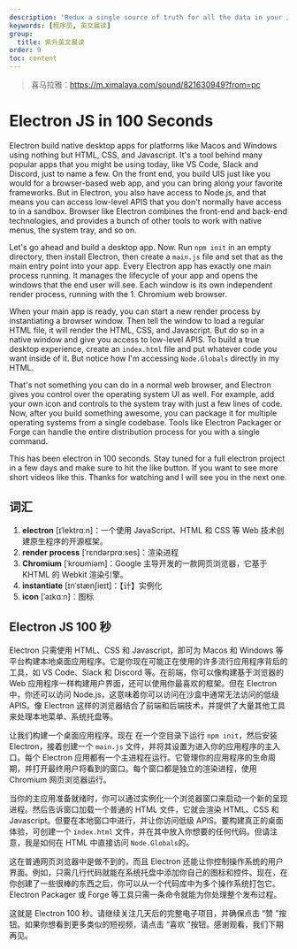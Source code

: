 ```yaml
---
description: 'Redux a single source of truth for all the data in your Javascript application.'
keywords: [程序员, 英文晨读]
group:
  title: 紫升英文晨读
order: 9
toc: content
---
```


> 喜马拉雅：https://m.ximalaya.com/sound/821630949?from=pc

# Electron JS in 100 Seconds

Electron build native desktop apps for platforms like Macos and Windows using nothing but HTML, CSS, and Javascript. It's a tool behind many popular apps that you might be using today, like VS Code, Slack and Discord, just to name a few. On the front end, you build UIS just like you would for a browser-based web app, and you can bring along your favorite frameworks. But in Electron, you also have access to Node.js, and that means you can access low-level APIS that you don't normally have access to in a sandbox. Browser like Electron combines the front-end and back-end technologies, and provides a bunch of other tools to work with native menus, the system tray, and so on.

Let's go ahead and build a desktop app. Now. Run `npm init` in an empty directory, then install Electron, then create a `main.js` file and set that as the main entry point into your app. Every Electron app has exactly one main process running. It manages the lifecycle of your app and opens the windows that the end user will see. Each window is its own independent render process, running with the 1. Chromium web browser.

When your main app is ready, you can start a new render process by instantiating a browser window. Then tell the window to load a regular HTML file, it will render the HTML, CSS, and Javascript. But do so in a native window and give you access to low-level APIS. To build a true desktop experience, create an `index.html` file and put whatever code you want inside of it. But notice how I'm accessing `Node.Globals` directly in my HTML.

That's not something you can do in a normal web browser, and Electron gives you control over the operating system UI as well. For example, add your own icon and controls to the system tray with just a few lines of code. Now, after you build something awesome, you can package it for multiple operating systems from a single codebase. Tools like Electron Packager or Forge can handle the entire distribution process for you with a single command.

This has been electron in 100 seconds. Stay tuned for a full electron project in a few days and make sure to hit the like button. If you want to see more short videos like this. Thanks for watching and I will see you in the next one.

## 词汇

1. **electron** [ɪˈlektrɑːn]：一个使用 JavaScript、HTML 和 CSS 等 Web 技术创建原生程序的开源框架。
1. **render process** [ˈrɛndərprɑːses]：渲染进程
1. **Chromium** [ˈkroʊmiəm]：Google 主导开发的一款网页浏览器，它基于 KHTML 的 Webkit 渲染引擎。
1. **instantiate** [ɪnˈstænʃieɪt]：【计】实例化
1. **icon** [ˈaɪkɑːn]：图标

## Electron JS 100 秒

Electron 只需使用 HTML、CSS 和 Javascript，即可为 Macos 和 Windows 等平台构建本地桌面应用程序。它是你现在可能正在使用的许多流行应用程序背后的工具，如 VS Code、Slack 和 Discord 等。在前端，你可以像构建基于浏览器的 Web 应用程序一样构建用户界面，还可以使用你最喜欢的框架。但在 Electron 中，你还可以访问 Node.js，这意味着你可以访问在沙盒中通常无法访问的低级 APIS。像 Electron 这样的浏览器结合了前端和后端技术，并提供了大量其他工具来处理本地菜单、系统托盘等。

让我们构建一个桌面应用程序。现在 在一个空目录下运行 `npm init`，然后安装 Electron，接着创建一个 `main.js` 文件，并将其设置为进入你的应用程序的主入口。每个 Electron 应用都有一个主进程在运行。它管理你的应用程序的生命周期，并打开最终用户将看到的窗口。每个窗口都是独立的渲染进程，使用 Chromium 网页浏览器运行。

当你的主应用准备就绪时，你可以通过实例化一个浏览器窗口来启动一个新的呈现进程。然后告诉窗口加载一个普通的 HTML 文件，它就会渲染 HTML、CSS 和 Javascript。但要在本地窗口中进行，并让你访问低级 APIS。要构建真正的桌面体验，可创建一个 `index.html` 文件，并在其中放入你想要的任何代码。但请注意，我是如何在 HTML 中直接访问 `Node.Globals`的。

这在普通网页浏览器中是做不到的，而且 Electron 还能让你控制操作系统的用户界面。例如，只需几行代码就能在系统托盘中添加你自己的图标和控件。现在，在你创建了一些很棒的东西之后，你可以从一个代码库中为多个操作系统打包它。Electron Packager 或 Forge 等工具只需一条命令就能为你处理整个发布过程。

这就是 Electron 100 秒。请继续关注几天后的完整电子项目，并确保点击 “赞 ”按钮。如果你想看到更多类似的短视频，请点击 “喜欢 ”按钮。感谢观看，我们下期再见。
